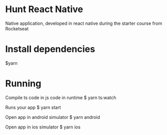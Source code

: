 # Hunt React Native

Native application, developed in react native during the starter course from Rocketseat

# Install dependencies
$yarn

# Running

Compile ts code in js code in runtime
$ yarn ts:watch

Runs your app
$ yarn start

Open app in android simulator
$ yarn android

Open app in ios simulator
$ yarn ios
